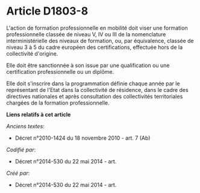 # Article D1803-8

L'action de formation professionnelle en mobilité doit viser une formation professionnelle classée de niveau V, IV ou III de
la nomenclature interministérielle des niveaux de formation, ou, par équivalence, classée de niveau 3 à 5 du cadre européen
des certifications, effectuée hors de la collectivité d'origine.

Elle doit être sanctionnée à son issue par une qualification ou une certification professionnelle ou un diplôme.

Elle doit s'inscrire dans la programmation définie chaque année par le représentant de l'Etat dans la collectivité de
résidence, dans le cadre des directives nationales et après consultation des collectivités territoriales chargées de la
formation professionnelle.

**Liens relatifs à cet article**

_Anciens textes_:

  - Décret n°2010-1424 du 18 novembre 2010 - art. 7 (Ab)

_Codifié par_:

  - Décret n°2014-530 du 22 mai 2014 - art.

_Créé par_:

  - Décret n°2014-530 du 22 mai 2014 - art.
